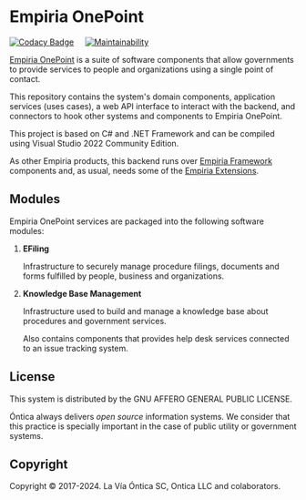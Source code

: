 ﻿# Empiria OnePoint

[![Codacy Badge](https://app.codacy.com/project/badge/Grade/5b3ebddf0bce44188ad00877840a18f6)](https://www.codacy.com/gh/Ontica/Empiria.OnePoint/dashboard?utm_source=github.com&amp;utm_medium=referral&amp;utm_content=Ontica/Empiria.OnePoint&amp;utm_campaign=Badge_Grade) &nbsp; &nbsp; [![Maintainability](https://api.codeclimate.com/v1/badges/a66f2027efa4d2091661/maintainability)](https://codeclimate.com/github/Ontica/Empiria.OnePoint/maintainability)

[Empiria OnePoint](http://www.ontica.org/) is a suite of software components that allow governments
to provide services to people and organizations using a single point of contact.

This repository contains the system's domain components, application services (uses cases),
a web API interface to interact with the backend, and connectors to hook other systems and components
to Empiria OnePoint.

This project is based on C# and .NET Framework and can be compiled using Visual Studio 2022 Community Edition.

As other Empiria products, this backend runs over [Empiria Framework](https://github.com/Ontica/Empiria.Core)
components and, as usual, needs some of the [Empiria Extensions](https://github.com/Ontica/Empiria.Extensions).

## Modules

Empiria OnePoint services are packaged into the following software modules:

1.  **EFiling**

    Infrastructure to securely manage procedure filings, documents and forms fulfilled by people, business and organizations.  

2.  **Knowledge Base Management**  

    Infrastructure used to build and manage a knowledge base about procedures and government services.  

    Also contains components that provides help desk services connected to an issue tracking system.  

## License

This system is distributed by the GNU AFFERO GENERAL PUBLIC LICENSE.

Óntica always delivers *open source* information systems. We consider that this practice is specially
important in the case of public utility or government systems.

## Copyright

Copyright © 2017-2024. La Vía Óntica SC, Ontica LLC and colaborators.
